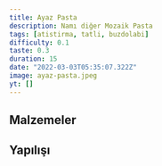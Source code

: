 ```yaml
---
title: Ayaz Pasta
description: Namı diğer Mozaik Pasta
tags: [atistirma, tatli, buzdolabi]
difficulty: 0.1
taste: 0.3
duration: 15
date: "2022-03-03T05:35:07.322Z"
image: ayaz-pasta.jpeg
yt: []
---
```


## Malzemeler

## Yapılışı
